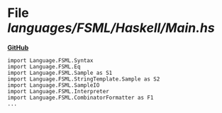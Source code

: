 # File _languages/FSML/Haskell/Main.hs_
**[GitHub](https://github.com/softlang/yas/blob/master/languages/FSML/Haskell/Main.hs)**
```
import Language.FSML.Syntax
import Language.FSML.Eq
import Language.FSML.Sample as S1
import Language.FSML.StringTemplate.Sample as S2
import Language.FSML.SampleIO
import Language.FSML.Interpreter
import Language.FSML.CombinatorFormatter as F1
...
```
